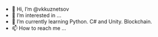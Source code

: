 - 👋 Hi, I’m @vkkuznetsov
- 👀 I’m interested in ...
- 🌱 I’m currently learning Python. C# and Unity. Blockchain.
- 📫 How to reach me ...

<!---
vkkuznetsov/vkkuznetsov is a ✨ special ✨ repository because its `README.md` (this file) appears on your GitHub profile.
You can click the Preview link to take a look at your changes.
--->
